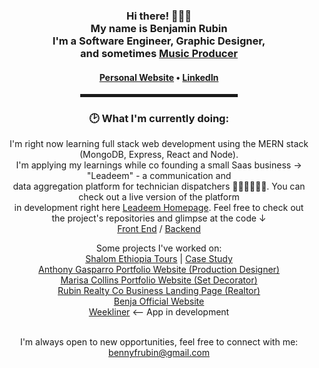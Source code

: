   <!-- Hi there! Feel free to make this your own but don't use my data -->
<div align="center">  
<h3>Hi there! 👨🏻‍💻<br>My name is Benjamin Rubin<br>I'm a Software Engineer, Graphic Designer,<br> and sometimes <a target="_blank" href="https://www.youtube.com/watch?v=XPOnBgeio-c">Music Producer</a></h3>

<h4> <a href="https://www.benjaminrubin.me">Personal Website</a> • <a href="https://www.linkedin.com/in/benjaminfloydrubin">LinkedIn</a> </h4>

<!-- <a href="https://stephenajulu.com"><img src="images/rsz 300w asset_1.png" width="100"></a> -->

<hr width="50%" style="height:5px;">

<h3>🕑 What I'm currently doing:</h3>

<p>
  I'm right now learning full stack web development using the MERN stack (MongoDB, Express, React and Node). <br/>
  I'm applying my learnings while co founding a small Saas business -> "Leadeem" - a communication and <br/>
  data aggregation platform for technician dispatchers 👨🏻‍🔧👩🏻‍🔧. You can check out a live version of the platform <br/>
  in development right here <a href="https://github.com/benjaminrubin/leadeem">Leadeem Homepage</a>. Feel free to check out <br/>
  the project's repositories and glimpse at the code ↓ <br/>
  <a href="https://github.com/benjaminrubin/leadeem">Front End</a>  /  <a href="https://github.com/benjaminrubin/leadeem-server">Backend</a>  
  
  <br/>
  
  Some projects I've worked on: <br/>
  <a href="https://www.shalomethiopia.com">Shalom Ethiopia Tours</a> | <a href="https://benjaminrubin.me/portfolio/shalom-ethiopia-case-study">Case Study</a> <br/>
  <a href="https://www.anthonygasparro.com">Anthony Gasparro Portfolio Website (Production Designer)</a> <br/>
  <a href="https://www.marisacollins.com">Marisa Collins Portfolio Website (Set Decorator)</a> <br/>
  <a href="https://www.rubinrealtyco.com">Rubin Realty Co Business Landing Page (Realtor)</a> <br/>
  <a href="https://www.benjaofficial.com">Benja Official Website</a> <br/>
    <a href="https://www.weekliner.com">Weekliner</a> <-- App in development <br/>
  <!--     <a href="https://benjaminrubin.me/portfolio/branja-case-study">Branja (Event Platform)</a> <br/> -->

  
  
  <br/>
I'm always open to new opportunities, feel free to connect with me:<br/>
  <a href="mailto:bennyfrubin@gmail.com">bennyfrubin@gmail.com</>
</p>

  
  </div>
